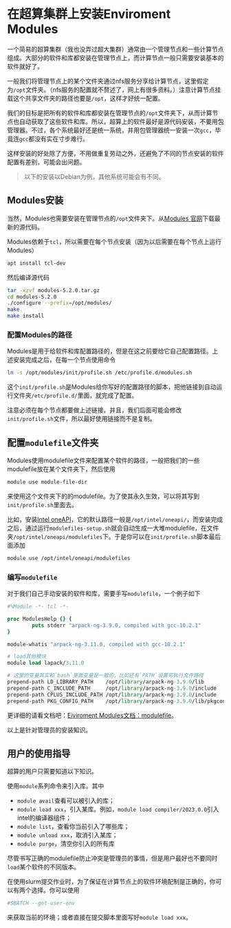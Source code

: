 # 在超算集群上安装Enviroment Modules

一个简易的超算集群（我也没弄过超大集群）通常由一个管理节点和一些计算节点组成。大部分的软件和库都安装在管理节点上，而计算节点一般只需要安装基本的软件就好了。

一般我们将管理节点上的某个文件夹通过nfs服务分享给计算节点，这里假定为`/opt`文件夹。（nfs服务的配置就不赘述了，网上有很多资料。）注意计算节点挂载这个共享文件夹的路径也要是`/opt`，这样才好统一配置。

我们的目标是把所有的软件和库都安装在管理节点的`/opt`文件夹下，从而计算节点也自动获取了这些软件和库。所以，超算上的软件最好是源代码安装，不要用包管理器。不过，各个系统最好还是统一系统，并用包管理器统一安装一次`gcc`，毕竟连`gcc`都没有实在寸步难行。

这样安装的好处除了方便，不用做重复劳动之外，还避免了不同的节点安装的软件配置有差别，可能会出问题。

> 以下的安装以Debian为例，其他系统可能会有不同。

## Modules安装

当然，Modules也需要安装在管理节点的`/opt`文件夹下。从[Modules 官网](https://modules.sourceforge.net/)下载最新的源代码。

Modules依赖于`tcl`，所以需要在每个节点安装（因为以后需要在每个节点上运行Modules）
```bash
apt install tcl-dev
```

然后编译源代码
```bash
tar -xzvf modules-5.2.0.tar.gz
cd modules-5.2.0
./configure --prefix=/opt/modules/
make
make install
```

### 配置Modules的路径

Modules是用于给软件和库配置路径的，但是在这之前要给它自己配置路径。上述安装完成之后，在每一个节点使用命令
```bash
ln -s /opt/modules/init/profile.sh /etc/profile.d/modules.sh
```
这个`init/profile.sh`是Modules给你写好的配置路径的脚本，把他链接到自动运行文件夹`/etc/profile.d/`里面，就完成了配置。

注意必须在每个节点都要做上述链接。并且，我们后面可能会修改`init/profile.sh`文件，所以最好使用链接而不是复制。

## 配置`modulefile`文件夹

Modules使用modulefile文件来配置某个软件的路径，一般把我们的一些modulefile放在某个文件夹下，然后使用
```bash
module use module-file-dir
```
来使用这个文件夹下的的modulefile。为了使其永久生效，可以将其写到`init/profile.sh`里面去。

比如，安装[Intel oneAPI](https://www.intel.cn/content/www/cn/zh/developer/tools/oneapi/toolkits.html)，它的默认路径一般是`/opt/intel/oneapi/`，而安装完成之后，通过运行`modulefiles-setup.sh`就会自动生成一大堆modulefile，在文件夹`/opt/intel/oneapi/modulefiles`下。于是你可以在`init/profile.sh`脚本最后面添加
```bash
module use /opt/intel/oneapi/modulefiles
```
### 编写`modulefile`

对于我们自己手动安装的软件和库，需要手写`modulefile`，一个例子如下
```tcl
#%Module -*- tcl -*-

proc ModulesHelp {} {
        puts stderr "arpack-ng-3.9.0, compiled with gcc-10.2.1"
}

module-whatis "arpack-ng-3.11.0, compiled with gcc-10.2.1"

# load其他模块
module load lapack/3.11.0

# 这里的变量其实和`bash`里面变量是一致的，比如还有`PATH`设置可执行文件路径
prepend-path LD_LIBRARY_PATH    /opt/library/arpack-ng-3.9.0/lib
prepend-path C_INCLUDE_PATH     /opt/library/arpack-ng-3.9.0/include
prepend-path CPLUS_INCLUDE_PATH /opt/library/arpack-ng-3.9.0/include
prepend-path PKG_CONFIG_PATH    /opt/library/arpack-ng-3.9.0/lib/pkgconfig
```
更详细的请看文档吧：[Eiviroment Modules文档：modulefile](https://modules.readthedocs.io/en/latest/modulefile.html)。

以上是针对管理员的安装知识。

##  用户的使用指导

超算的用户只需要知道以下知识。

使用`module`系列命令来引入库。其中

* `module avail`查看可以被引入的库；
* `module load xxx`，引入某库。例如，`module load compiler/2023.0.0`引入intel的编译器组件；
* `module list`，查看你当前引入了哪些库；
* `module unload xxx`，取消引入某库；
* `module purge`，清空你引入的所有库

尽管书写正确的modulefile防止冲突是管理员的事情，但是用户最好也不要同时`load`某个软件的不同版本。

在使用slurm提交作业时，为了保证在计算节点上的软件环境配制是正确的，你可以有两个选择。你可以使用
```bash
#SBATCH --get-user-env
```
来获取当前的环境；或者直接在提交脚本里面写好`module load xxx`。
